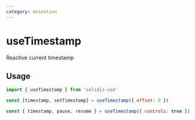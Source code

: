 ```yaml
---
category: Animation
---
```


# useTimestamp

Reactive current timestamp

## Usage

```js
import { useTimestamp } from 'solidjs-use'

const [timestamp, setTimestamp] = useTimestamp({ offset: 0 })
```

```js
const { timestamp, pause, resume } = useTimestamp({ controls: true })
```
